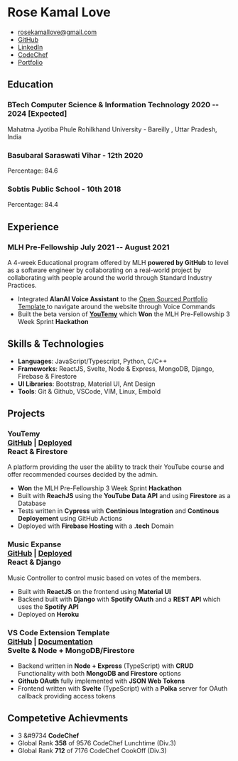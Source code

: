 # Rose Kamal Love

- <rosekamallove@gmail.com>
- [GitHub](https://github.com/rosekamallove)
- [LinkedIn](https://www.linkedin.com/in/rose-kamal-love-1146141b0/)
- [CodeChef](https://codechef.com/users/rosekamallove)
- [Portfolio](https://rosekamallove.github.io)
<!--- [CodeForces](https://codeforces.com/profile/rosekamallove)-->


## Education
### <span class="ed-heading">BTech Computer Science & Information Technology </span > <span class="technologies">2020 -- 2024 [Expected]</span>
Mahatma Jyotiba Phule Rohilkhand University - Bareilly , Uttar Pradesh, India

### <span class="ed-heading">Basubaral Saraswati Vihar - 12th <!-- <div class="marks"> Percentage: 84.6</div>--> </span > <span class="technologies">2020</span>
Percentage: 84.6

### <span class="ed-heading">Sobtis Public School - 10th <!--<div class="marks"> Percentage: 84.4 </div> --></span> <span class="technologies">2018</span>
Percentage: 84.4


## Experience
### <span>MLH Pre-Fellowship</span> <span class="technologies">July 2021 -- August 2021</span>

A 4-week Educational program offered by MLH **powered by GitHub** to level as a software engineer by collaborating
on a real-world project by collaborating with people around the world through Standard Industry Practices. 

 - Integrated **AlanAI Voice Assistant** to the [Open Sourced Portfolio Template ](https://github.com/rosekamallove/Portfolio-MLH) to navigate around the website
   through Voice Commands
 - Built the beta version of **[YouTemy](https://github.com/rosekamallove/youtemy)** which **Won** the MLH Pre-Fellowship 3 Week Sprint **Hackathon**

## Skills & Technologies
 - **Languages**: JavaScript/Typescript, Python, C/C++
 - **Frameworks**: ReactJS, Svelte, Node & Express, MongoDB, Django, Firebase & Firestore
 - **UI Libraries**: Bootstrap, Material UI, Ant Design
 - **Tools**: Git & Github, VSCode, VIM, Linux, Embold


## Projects
### <span class="project-heading">YouTemy <div class="link">[GitHub](https://github.com/rosekamallove/youtemy) | [Deployed](https://youtemy.tech)</div></span> <span class="technologies">React & Firestore</span>

A platform providing the user the ability to track their YouTube course and offer recommended courses decided by the
admin. 

   - **Won** the MLH Pre-Fellowship 3 Week Sprint **Hackathon**
   - Built with **ReachJS** using the **YouTube Data API** and using **Firestore** as a Database
   - Tests written in **Cypress** with **Continious Integration** and **Continous Deployement** using GitHub Actions
   - Deployed with **Firebase Hosting** with a **.tech** Domain


### <span class="project-heading">Music Expanse<div class="link">[GitHub](https://github.com/rosekamallove/music-expanse) | [Deployed](https://music-expanse.herokuapp.com)</div></span> <span class="technologies">React & Django</span>

Music Controller to control music based on votes of the members.

   - Built with **ReactJS** on the frontend using **Material UI**
   - Backend built with **Django** with **Spotify OAuth** and a **REST API** which uses the **Spotify API**
   - Deployed on **Heroku**

### <span class="project-heading">VS Code Extension Template<div class="link">[GitHub](https://github.com/rosekamallove/vscode-extension-template) | [Documentation](https://rosekamallove.github.io/vscode-extension-template)</div></span> <span class="technologies">Svelte & Node + MongoDB/Firestore</span>

   - Backend written in **Node + Express** (TypeScript) with **CRUD** Functionality with both **MongoDB and Firestore** options
   - **Github OAuth** fully implemented with **JSON Web Tokens**
   - Frontend written with **Svelte** (TypeScript) with a **Polka** server for OAuth callback providing access tokens

## Competetive Achievments
- 3 &#9734 **CodeChef**
- Global Rank **358** of 9576 CodeChef Lunchtime (Div.3)
- Global Rank **712** of 7176 CodeChef CookOff (Div.3)
